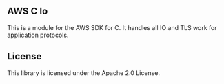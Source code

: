 ## AWS C Io

This is a module for the AWS SDK for C. It handles all IO and TLS work for application protocols. 

## License

This library is licensed under the Apache 2.0 License. 

